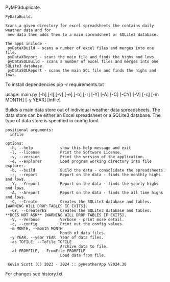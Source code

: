  PyMP3duplicate.

    PyDataBuild.

    Scans a given directory for excel spreadsheets the contains daily weather data and for
     new data then adds them to a main spreadsheet or SQLite3 database.

    The apps include -
     pyDataXBuild - scans a number of excel files and merges into one file.
     pyDataXReport - scans the main file and finds the highs and lows.
     pyDataSQLBuild - scans a number of excel files and merges into one SQLite3 database.
     pyDataSQLReport - scans the main SQL file and finds the highs and lows.

To install dependencies pip -r requirements.txt

usage: main.py [-h] [-l] [-v] [-e] [-b] [-r] [-Y] [-A] [-C] [-CY] [-V] [-c] [-m MONTH] [-y YEAR] [infile]

Builds a main data store out of individual weather data spreadsheets.
The data store can be either an Excel spreadsheet or a SQLite3 database.
The type of data store is specified in config.toml.

    positional arguments:
      infile

    options:
      -h, --help            show this help message and exit
      -l, --license         Print the Software License.
      -v, --version         Print the version of the application.
      -e, --explorer        Load program working directory into file explorer.
      -b, --build           Build the data - consolidate the spreadsheets.
      -r, --report          Report on the data - finds the monthly highs and lows.
      -Y, --Yreport         Report on the data - finds the yearly highs and lows.
      -A, --Areport         Report on the data - finds the all time highs and lows.
      -C, --Create          Creates the SQLite3 database and tables. [WARNING WILL DROP TABLES IF EXITS].
      -CY, --CreateYES      Creates the SQLite3 database and tables. **DOES NOT ASK** [WARNING WILL DROP TABLES IF EXITS].
      -V, --Verbose         Verbose - print more detail.
      -c, --config          Print out the config values.
      -m MONTH, --month MONTH
                            Month of data files.
      -y YEAR, --year YEAR  Year of data files.
      -as TOFILE, --ToFile TOFILE
                            Archive data to file.
      -al FROMFILE, --FromFile FROMFILE
                            Load data from file.

     Kevin Scott (C) 2023 - 2024 :: pyWeatherApp V2024.30

For changes see history.txt
